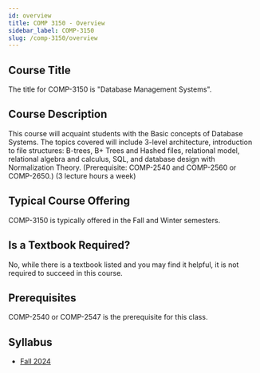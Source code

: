 ```yaml
---
id: overview
title: COMP 3150 - Overview
sidebar_label: COMP-3150
slug: /comp-3150/overview
---
```


## Course Title

The title for COMP-3150 is "Database Management Systems".

## Course Description

This course will acquaint students with the Basic concepts of Database Systems. The topics covered will include 3-level architecture, introduction to file structures: B-trees, B+ Trees and Hashed files, relational model, relational algebra and calculus, SQL, and database design with Normalization Theory. (Prerequisite: COMP-2540 and COMP-2560 or COMP-2650.) (3 lecture hours a week)

## Typical Course Offering

COMP-3150 is typically offered in the Fall and Winter semesters.

## Is a Textbook Required?

No, while there is a textbook listed and you may find it helpful, it is not required to succeed in this course.

## Prerequisites

COMP-2540 or COMP-2547 is the prerequisite for this class.

## Syllabus

-   [Fall 2024](../../resources/syllabus/COMP-3150-01%20F24.pdf)
